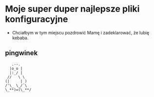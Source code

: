 # Moje super duper najlepsze pliki konfiguracyjne

- Chciałbym w tym miejscu pozdrowić Mamę i zadeklarować, że lubię kebaba.

## pingwinek

       .--.
      |o_o |
      |:_/ |
     //   \ \
    (|     | )
    /'\_ \_/`\
    \_**)=(\_**/
